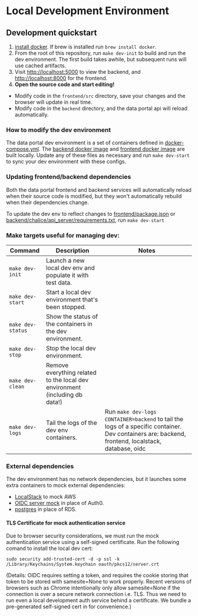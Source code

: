 # Local Development Environment

## Development quickstart
1. [install docker](https://docs.docker.com/get-docker/). If brew is installed run `brew install docker`.
1. From the root of this repository, run `make dev-init` to build and run the dev environment. The first build takes awhile, but subsequent runs will use cached artifacts.
1. Visit [http://localhost:5000](http://localhost:5000) to view the backend, and [http://localhost:8000](http://localhost:8000) for the frontend.
1. **Open the source code and start editing!**
  - Modify code in the `frontend/src` directory, save your changes and the browser will update in real time.
  - Modify code in the `backend` directory, and the data portal api will reload automatically.

### How to modify the dev environment
The data portal dev environment is a set of containers defined in [docker-compose.yml](docker-compose.yml). The [backend docker image](backend/Dockerfile) and [frontend docker image](frontend/Dockerfile) are built locally. Update any of these files as necessary and run `make dev-start` to sync your dev environment with these configs.

### Updating frontend/backend dependencies
Both the data portal frontend and backend services will automatically reload when their source code is modified, but they won't automatically rebuild when their dependencies change.
 
To update the dev env to reflect changes to [frontend/package.json](frontend/package.json) or [backend/chalice/api_server/requirements.txt](backend/chalice/api_server/requirements.txt), run `make dev-start`

### Make targets useful for managing dev:

| Command                 | Description                                                                          | Notes                                                                                                |
| ----------------------- | ------------------------------------------------------------------------------------ | ---------------------------------------------------------------------------------------------------- |
| `make dev-init`         | Launch a new local dev env and populate it with test data.                           |                                                          |
| `make dev-start`        | Start a local dev environment that's been stopped.                                   |                                                          |
| `make dev-status`       | Show the status of the containers in the dev environment.                            |                                                          |
| `make dev-stop`         | Stop the local dev environment.                                                      |                                                          |
| `make dev-clean`        | Remove everything related to the local dev environment (including db data!)          |                                                          |
| `make dev-logs`         | Tail the logs of the dev env containers.                                             | Run `make dev-logs CONTAINER=backend` to tail the logs of a specific container. Dev containers are: backend, frontend, localstack, database, oidc |

### External dependencies
The dev environment has no network dependencies, but it launches some extra containers to mock external dependencies:
 - [LocalStack](https://github.com/localstack/localstack) to mock AWS
 - [OIDC server mock](https://github.com/Soluto/oidc-server-mock) in place of Auth0.
 - [postgres](https://hub.docker.com/_/postgres) in place of RDS.

#### TLS Certificate for mock authentication service
Due to browser security considerations, we must run the mock authentication
service using a self-signed certificate. Run the following comand to install the local dev cert:

```
sudo security add-trusted-cert -d -p ssl -k /Library/Keychains/System.keychain oauth/pkcs12/server.crt
```

(Details: OIDC requires setting a token, and requires the cookie storing that
token to be stored with samesite=None to work properly. Recent versions of
browsers such as Chrome intentionally only allow samesite=None if the connection
is over a secure network connection i.e. TLS. Thus we need to run even a local
development auth service behind a certificate. We bundle a pre-generated
self-signed cert in for convenience.)
